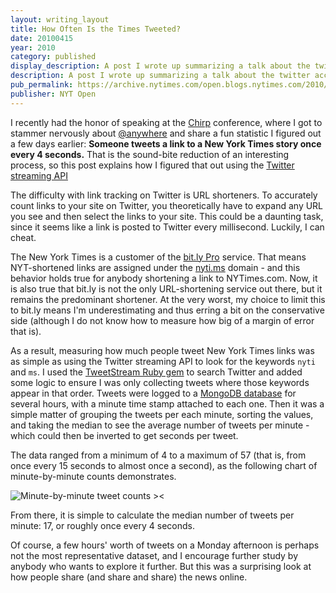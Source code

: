 ```yaml
---
layout: writing_layout
title: How Often Is the Times Tweeted?
date: 20100415
year: 2010
category: published
display_description: A post I wrote up summarizing a talk about the twitter account that I gave at Twitter's Chirp conference. For more details on @nytimes, check out the [@nytimes twitter account]({% link _projects/nytimes-twitter %})
description: A post I wrote up summarizing a talk about the twitter account that I gave at Twitter's Chirp conference.
pub_permalink: https://archive.nytimes.com/open.blogs.nytimes.com/2010/04/15/how-often-is-the-times-tweeted/
publisher: NYT Open
---
```

I recently had the honor of speaking at the [Chirp](https://chirp.twitter.com/) conference, where I got to stammer nervously about [@anywhere](https://dev.twitter.com/anywhere) and share a fun statistic I figured out a few days earlier: **Someone tweets a link to a New York Times story once every 4 seconds.** That is the sound-bite reduction of an interesting process, so this post explains how I figured that out using the [Twitter streaming API](https://dev.twitter.com/pages/streaming_api)

The difficulty with link tracking on Twitter is URL shorteners. To accurately count links to your site on Twitter, you theoretically have to expand any URL you see and then select the links to your site. This could be a daunting task, since it seems like a link is posted to Twitter every millisecond. Luckily, I can cheat.

The New York Times is a customer of the [bit.ly Pro](https://bitly.pro/) service. That means NYT-shortened links are assigned under the [nyti.ms](https://nyti.ms/bbZkLH) domain - and this behavior holds true for anybody shortening a link to NYTimes.com. Now, it is also true that bit.ly is not the only URL-shortening service out there, but it remains the predominant shortener. At the very worst, my choice to limit this to bit.ly means I'm underestimating and thus erring a bit on the conservative side (although I do not know how to measure how big of a margin of error that is).

As a result, measuring how much people tweet New York Times links was as simple as using the Twitter streaming API to look for the keywords `nyti` and `ms`. I used the [TweetStream Ruby gem](https://github.com/intridea/tweetstream) to search Twitter and added some logic to ensure I was only collecting tweets where those keywords appear in that order. Tweets were logged to a [MongoDB database](https://mongodb.com/) for several hours, with a minute time stamp attached to each one. Then it was a simple matter of grouping the tweets per each minute, sorting the values, and taking the median to see the average number of tweets per minute - which could then be inverted to get seconds per tweet.

The data ranged from a minimum of 4 to a maximum of 57 (that is, from once every 15 seconds to almost once a second), as the following chart of minute-by-minute counts demonstrates.

![Minute-by-minute tweet counts ><](/images/writing/times-tweeted/tweets-per-minute.png)

From there, it is simple to calculate the median number of tweets per minute: 17, or roughly once every 4 seconds.

Of course, a few hours' worth of tweets on a Monday afternoon is perhaps not the most representative dataset, and I encourage further study by anybody who wants to explore it further. But this was a surprising look at how people share (and share and share) the news online.
